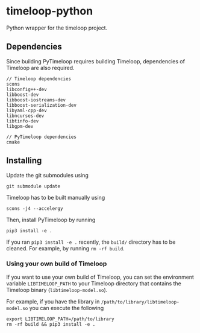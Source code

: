 # timeloop-python
Python wrapper for the timeloop project.

## Dependencies
Since building PyTimeloop requires building Timeloop, dependencies of
Timeloop are also required.
```
// Timeloop dependencies
scons
libconfig++-dev
libboost-dev
libboost-iostreams-dev
libboost-serialization-dev
libyaml-cpp-dev
libncurses-dev
libtinfo-dev
libgpm-dev

// PyTimeloop dependencies
cmake
```

## Installing
Update the git submodules using
```
git submodule update
```
Timeloop has to be built manually using
```
scons -j4 --accelergy
```
Then, install PyTimeloop by running
```
pip3 install -e .
```
If you ran `pip3 install -e .` recently, the `build/` directory has to be
cleaned. For example, by running `rm -rf build`.

### Using your own build of Timeloop
If you want to use your own build of Timeloop, you can set the environment
variable `LIBTIMELOOP_PATH` to your Timeloop directory that contains the
Timeloop binary (`libtimeloop-model.so`).

For example, if you have the library in `/path/to/library/libtimeloop-model.so`
you can execute the following
```
export LIBTIMELOOP_PATH=/path/to/library
rm -rf build && pip3 install -e .
```
